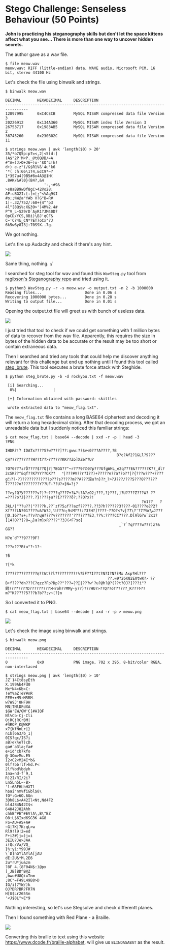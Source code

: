 # Stego Challenge: Senseless Behaviour (50 Points)

**John is practicing his steganography skills but don't let the space kittens affect what you see... There is more than one way to uncover hidden secrets.**

The author gave as a wav file.

```
$ file meow.wav 
meow.wav: RIFF (little-endian) data, WAVE audio, Microsoft PCM, 16 bit, stereo 44100 Hz
```

Let's check the file using binwalk and strings.

```
$ binwalk meow.wav 

DECIMAL       HEXADECIMAL     DESCRIPTION
--------------------------------------------------------------------------------
12897995      0xC4CECB        MySQL MISAM compressed data file Version 3
20226912      0x134A360       MySQL MISAM index file Version 3
26753717      0x1983AB5       MySQL MISAM compressed data file Version 2
36745260      0x230B02C       MySQL MISAM compressed data file Version 11
```

```
$ strings meow.wav | awk 'length($0) > 20'
35/*o7Q5p:p7=<,2]<5(d:]
(A$"2P'M<P._@t0Q@B/=A
#"A=)J>O+J6~)o-'$O'L!h!
d+) e-z"(/&$R1V&'4u'k6
'*( :h:66\1T4,&cC9*~?
1*3S7u4(9B5#8x4A3@1H(
.8#K/&#l0}(B4?,&4
                 '-,~#9&
>s8aBB9wDf8gC>42@o28;
AP:cBG2I:[:]=[;"<%Aq9$I
#o;;%W@a"YAb V?G"B=R#
1|-.32/752/:60+{4^'p3
4l"[8Q$%:X&39>')4M%2.4#
P^V_L~S29rD`AyR1?JM40D?
0pCD/YCS,8Bi)\BJ'qCF&
C~'C?4&_CN*?ET)oCx"7J
6k5w6y8I3]:70S9X..7g.
```

We got nothing.

Let's fire up Audacity and check if there's any hint.

<img src="audacity.png">

Same thing, nothing. :/

I searched for steg tool for wav and found this `WavSteg.py` tool from [ragibson's Steganography repo](https://github.com/ragibson/Steganography) and tried using it.

```
$ python3 WavSteg.py -r -s meow.wav -o output.txt -n 2 -b 1000000
Reading files...                   Done in 0.06 s
Recovering 1000000 bytes...        Done in 0.28 s
Writing to output file...          Done in 0.01 s
```

Opening the output.txt file will greet us with bunch of useless data.

<img src="wavsteg-output.png">

I just tried that tool to check if we could get something with 1 million bytes of data to recover from the wav file. Apparently, this requires the size in bytes of the hidden data to be accurate or the result may be too short or contain extraneous data.

Then I searched and tried any tools that could help me discover anything relevant for this challenge but end up nothing until I found this tool called [steg_brute](https://github.com/Va5c0/Steghide-Brute-Force-Tool). This tool executes a brute force attack with Steghide.

```
$ python steg_brute.py -b -d rockyou.txt -f meow.wav 

 [i] Searching...
  0%|                |
  
 [+] Information obtained with password: skittles
 
 wrote extracted data to "meow_flag.txt".
 ```

The `meow_flag.txt` file contains a long BASE64 ciphertext and decoding it will return a long hexadecimal string. After that decoding process, we got an unreadable data but I suddenly noticed this familiar strings:

```
$ cat meow_flag.txt | base64 --decode | xxd -r -p | head -3
?PNG

IHDR?!ؑ? IDATx????S?w????]??:gww:??$v<0???A????,?B
                                                 B?c?Af2?1&Ll?9???Cϻ????֭??????H??t??>??????KK??Zo]XZe??U?
                                                                                                         ?O?0???ة?Ď????$??Q|?|?BGG??"~r???9?Ϭ0?p???UfgWHL_e2q???E&??????K??_dl?2cSK??^&qf??K7YY??OX??	˟|???#V??r?I??)+7????e??a??o??|?{???w???+????g߱??-?}????????????p???s?????m??A???淙u?n}??ͯ_?>?J???/???S???O??????7?????o????????Y??UF-??U?<}N=?j?
                                                                                     ??>y?Q?ۭV??????v?)?~????q???ظ?+7?t?A?zO2j???,?}???,]?U????Z???ŵ? ??=????o?J}???.?}!???ɟu??i??7??ō?;??O?x?!
                                                            ?n1??	?3kL/|"??u??|"????k,??`zf?ٹ5f??azf?????.??3?h??????3????-01????eƧ?2?Xf???LN?01????u&?W?J,˟Ϩ???n;9sM???:?3?H?]????̵??O?<?v|?7\?'?ߔ?7o?ضJ???񩫌O.16??ة+;??v?תɥW????v???????'???????E3ˌ??%:????CC????.D[AlG?w`2x1?[14?0??]?ؽ=8}a?m}xR????"?3J(<F?so[
                                                  _`?`?q????w???)z?&	GG??
                                                                            N?e`d^??9???9F?
                                                                                           ???>???Btu"?:1?~
                                                                                                           ?̎6
                                                                                                             ?[*k
                                                                                                                 f?????????????ҋ??At??l?????????!%?5F??I??t?N?I?N??Mx Axp?Hl???
                                             ??,ѡ9?26K82E0twK?މ ??B+f????dn???C?qzz?Fp?Dp??"???=ܾ??޶|???w'?u?@h?@?(??t?OJ?]???i"?鉜????????D?????????>H?oh??MMy-y??)???HU?>??Q??oT?????_K???ߦ??m?"K?????5???b?b??;v~[?}n
```

So I converted it to PNG.

```
$ cat meow_flag.txt | base64 --decode | xxd -r -p > meow.png
```

<img src="meow.png">

Let's check the image using binwalk and strings.

```
$ binwalk meow.png 

DECIMAL       HEXADECIMAL     DESCRIPTION
--------------------------------------------------------------------------------
0             0x0             PNG image, 702 x 395, 8-bit/color RGBA, non-interlaced
```

```
$ strings meow.png | awk 'length($0) > 10'
JZ`14Ct8syEth
X.199Ab4Fd0
Mx*N4>Kb>C:
!eY%aZ!eY#nR
EEM+rM5rM5RM-
w7W9J'8HF9H
MN|TNlDFdXA
$GW'EW/GW'C[#A]QF
Nl%Cb-Cj-Cli
OjRCjRCrBM|
#4ROP_K@WKP
x7{KfNnLr|}
n1b[6a3/b_1|
0IS?qc/IS?i
aB)e\%eT)cD.
ga#`a3la;fa#
e+id'cb7kfo
@-3Om>Mu.E5
I2<C2<M24I*b&
0lf!bb!lf>hd.P<
2lf%bd%bdyh
1na=nd-f`9,1
R)2I/RI/2i?
Ln5Ln5L~-B>
'l:6&FHLhHXTl
h$ai"nm%fi&bl$8\
fO*:G>6O.6Gn
3Dh8L$<A42Il<Nt,Nd4F2
bl4J84N42I$<
64H42J82Ahh
chhB^#E^#EV)A\,B\"BZ
O8:L$6Ixd6SG3K 4G8
FS+AU+AS+A#
~G|7K|7K:qL>w
Rl9!l9!2=ed
F+iZ#)j=)j=i
3EIU?Je>JAA
i(Qc/Va/VQ_
}%:y1:Y99J#
\`D]nGYlAYlA[jAU
dE:2U&*M.2E6
2u*rU*ju&zm
?8F 4.(8F04N$:)@px
[_JB]BD^B@Z
,bwu#U8Qi=Tnm
;8C"=F49L49B8>D 
IG/i[7YW/)k
OJ?DR?BR?FR7N
H[U$Lr265Sn
'<J$8L">E*9
```

Nothing interesting, so let's use Stegsolve and check differentt planes.

Then I found something with Red Plane - a Braille.

<img src="red-plane.png">

Converting this braille to text using this website https://www.dcode.fr/braille-alphabet, will give us `BLINDASABAT` as the result.
